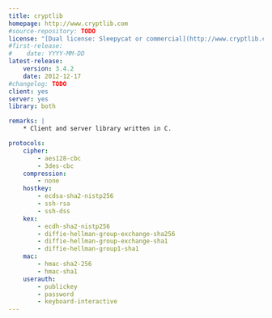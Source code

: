 ```yaml
---
title: cryptlib
homepage: http://www.cryptlib.com
#source-repository: TODO
license: "[Dual license: Sleepycat or commercial](http://www.cryptlib.com/security-software/licensing)"
#first-release:
#    date: YYYY-MM-DD
latest-release:
    version: 3.4.2
    date: 2012-12-17
#changelog: TODO
client: yes
server: yes
library: both

remarks: |
    * Client and server library written in C.

protocols:
    cipher:
        - aes128-cbc
        - 3des-cbc
    compression:
        - none
    hostkey:
        - ecdsa-sha2-nistp256
        - ssh-rsa
        - ssh-dss
    kex:
        - ecdh-sha2-nistp256
        - diffie-hellman-group-exchange-sha256
        - diffie-hellman-group-exchange-sha1
        - diffie-hellman-group1-sha1
    mac:
        - hmac-sha2-256
        - hmac-sha1
    userauth:
        - publickey
        - password
        - keyboard-interactive
---
```

